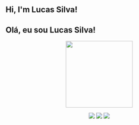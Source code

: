 ## Hi, I'm Lucas Silva!
## Olá, eu sou Lucas Silva!
<div align="center">
  <a href="https://github.com/lucasnds">
 <p><img height="180em" src="https://github-readme-stats.vercel.app/api/top-langs/?username=lucasnds&layout=compact&langs_count=7&theme=dark"/></p>
</div>
<div align="center" style="display: inline_block">
<div align="center"> 
  <a href="https://www.instagram.com/_lucasnsilva/" target="_blank"><img src="https://img.shields.io/badge/-Instagram-%23E4405F?style=for-the-badge&logo=Instagram&logoColor=white" target="_blank"></a>
  <a href = "mailto:lucasdoismile16@gmail.com"><img src="https://img.shields.io/badge/-Gmail-%23333?style=for-the-badge&logo=gmail&logoColor=white" target="_blank"></a>
  <a href="https://www.linkedin.com/in/lucasnds26/" target="_blank"><img src="https://img.shields.io/badge/-LinkedIn-%230077B5?style=for-the-badge&logo=linkedin&logoColor=white" target="_blank"></a> 
  
 
 
</div>
  



